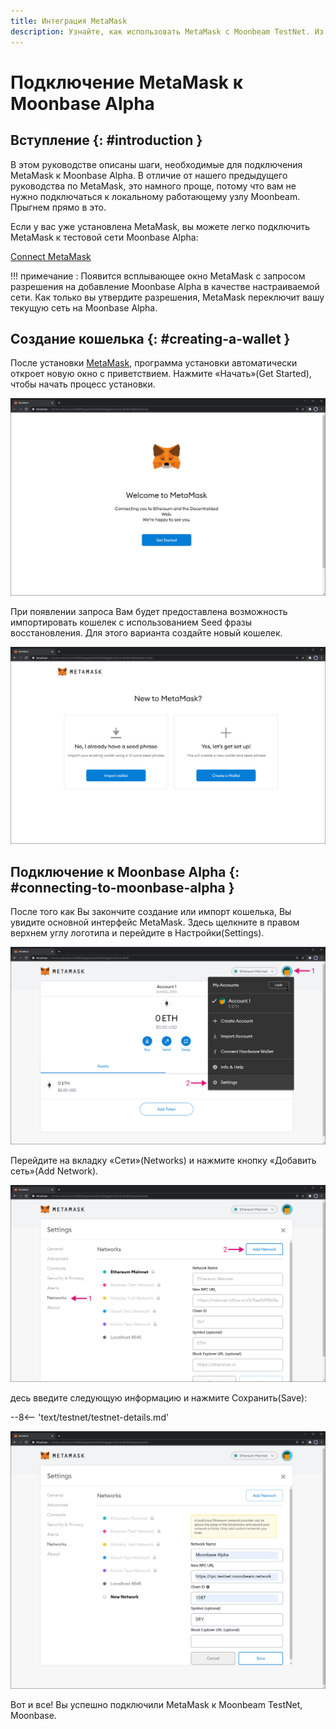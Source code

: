```yaml
---
title: Интеграция MetaMask
description: Узнайте, как использовать MetaMask с Moonbeam TestNet. Из этого туториала Вы узнаете, как подключить MetaMask, установленную по умолчанию, к Moonbase Alpha.
---
```


# Подключение MetaMask к Moonbase Alpha

## Вступление {: #introduction } 

В этом руководстве описаны шаги, необходимые для подключения MetaMask к Moonbase Alpha. В отличие от нашего предыдущего руководства по MetaMask, это намного проще, потому что вам не нужно подключаться к локальному работающему узлу Moonbeam. Прыгнем прямо в это.

Если у вас уже установлена MetaMask, вы можете легко подключить MetaMask к тестовой сети Moonbase Alpha:

<div class="button-wrapper">
    <a href="#" class="md-button connectMetaMask" value="moonbase">Connect MetaMask</a>
</div>

!!! примечание :
    Появится всплывающее окно MetaMask с запросом разрешения на добавление Moonbase Alpha в качестве настраиваемой сети. Как только вы утвердите разрешения, MetaMask переключит вашу текущую сеть на Moonbase Alpha.
## Создание кошелька {: #creating-a-wallet }

После установки [MetaMask](https://metamask.io), программа установки автоматически откроет новую окно с приветствием. Нажмите «Начать»(Get Started), чтобы начать процесс установки.

![MetaMask1](/images/testnet/testnet-metamask1.png)

При появлении запроса Вам будет предоставлена возможность импортировать кошелек с использованием Seed фразы восстановления. Для этого варианта создайте новый кошелек.

![MetaMask2](/images/testnet/testnet-metamask2.png)

## Подключение к Moonbase Alpha {: #connecting-to-moonbase-alpha } 

После того как Вы закончите создание или импорт кошелька, Вы увидите основной интерфейс MetaMask. Здесь щелкните в правом верхнем углу логотипа и перейдите в Настройки(Settings).

![MetaMask3](/images/testnet/testnet-metamask3.png)

Перейдите на вкладку «Сети»(Networks) и нажмите кнопку «Добавить сеть»(Add Network).

![MetaMask4](/images/testnet/testnet-metamask4.png)

десь введите следующую информацию и нажмите Сохранить(Save):

--8<-- 'text/testnet/testnet-details.md'

![MetaMask5](/images/testnet/testnet-metamask5.png)

Вот и все! Вы успешно подключили MetaMask к Moonbeam TestNet, Moonbase.
